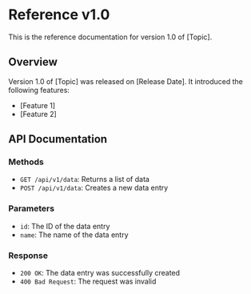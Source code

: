 # Reference v1.0

This is the reference documentation for version 1.0 of [Topic].

## Overview

Version 1.0 of [Topic] was released on [Release Date]. It introduced the following features:

* [Feature 1]
* [Feature 2]

## API Documentation

### Methods

* `GET /api/v1/data`: Returns a list of data
* `POST /api/v1/data`: Creates a new data entry

### Parameters

* `id`: The ID of the data entry
* `name`: The name of the data entry

### Response

* `200 OK`: The data entry was successfully created
* `400 Bad Request`: The request was invalid
